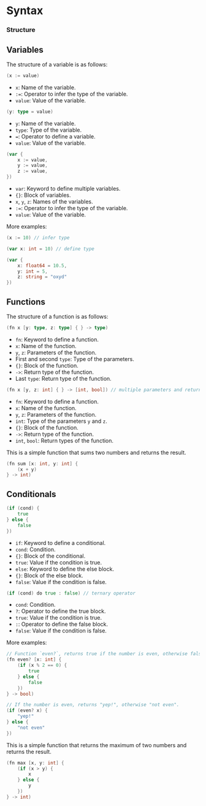 # Syntax

### Structure

## Variables

The structure of a variable is as follows:

```go
(x := value)
```

- `x`: Name of the variable.
- `:=`: Operator to infer the type of the variable.
- `value`: Value of the variable.

```go
(y: type = value)
```

- `y`: Name of the variable.
- `type`: Type of the variable.
- `=`: Operator to define a variable.
- `value`: Value of the variable.

```go
(var {
    x := value,
    y := value,
    z := value,
})
```

- `var`: Keyword to define multiple variables.
- `{}`: Block of variables.
- `x`, `y`, `z`: Names of the variables.
- `:=`: Operator to infer the type of the variable.
- `value`: Value of the variable.

More examples:

```go
(x := 10) // infer type
```

```go
(var x: int = 10) // define type
```

```go
(var {
    x: float64 = 10.5,
    y: int = 5,
    z: string = "oxyd"
})
```


## Functions

The structure of a function is as follows:

```go
(fn x [y: type, z: type] { } -> type)
```

- `fn`: Keyword to define a function.
- `x`: Name of the function.
- `y`, `z`: Parameters of the function.
- First and second `type`: Type of the parameters.
- `{}`: Block of the function.
- `->`: Return type of the function.
- Last `type`: Return type of the function.

```go
(fn x [y, z: int] { } -> [int, bool]) // multiple parameters and returns
```

- `fn`: Keyword to define a function.
- `x`: Name of the function.
- `y`, `z`: Parameters of the function.
- `int`: Type of the parameters `y` and `z`.
- `{}`: Block of the function.
- `->`: Return type of the function.
- `int`, `bool`: Return types of the function.

This is a simple function that sums two numbers and returns the result.

```go
(fn sum [x: int, y: int] {
    (x + y)
} -> int)
```


## Conditionals

```go
(if (cond) {
    true 
} else { 
    false 
})
```

- `if`: Keyword to define a conditional.
- `cond`: Condition.
- `{}`: Block of the conditional.
- `true`: Value if the condition is true.
- `else`: Keyword to define the else block.
- `{}`: Block of the else block.
- `false`: Value if the condition is false.


```go
(if (cond) do true : false) // ternary operator
```

- `cond`: Condition.
- `?`: Operator to define the true block.
- `true`: Value if the condition is true.
- `:`: Operator to define the false block.
- `false`: Value if the condition is false.

More examples:

```go
// Function `even?`, returns true if the number is even, otherwise false.
(fn even? [x: int] {
    (if (x % 2 == 0) {
        true
    } else {
        false
    })
} -> bool)

// If the number is even, returns "yep!", otherwise "not even".
(if (even? x) { 
    "yep!"
} else {
    "not even"
})
```

This is a simple function that returns the maximum of two numbers and returns the result.

```go
(fn max [x, y: int] {
    (if (x > y) {
        x
    } else { 
        y 
    })
} -> int)
```
